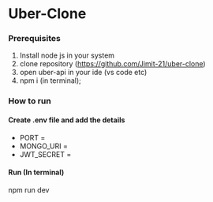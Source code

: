 # Uber-Clone

### Prerequisites
1. Install node js in your system
2. clone repository (https://github.com/Jimit-21/uber-clone)
3. open uber-api in your ide (vs code etc)
4. npm i (in terminal);

### How to run

#### Create .env file and add the details
- PORT =
- MONGO_URI =
- JWT_SECRET =

#### Run (In terminal)
npm run dev